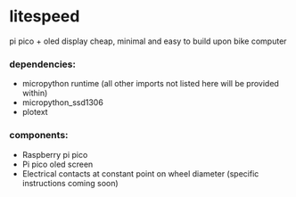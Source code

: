 # litespeed
pi pico + oled display cheap, minimal and easy to build upon bike computer

### dependencies:
 - micropython runtime (all other imports not listed here will be provided within)
 - micropython_ssd1306
 - plotext

### components:
 - Raspberry pi pico
 - Pi pico oled screen
 - Electrical contacts at constant point on wheel diameter (specific instructions coming soon)